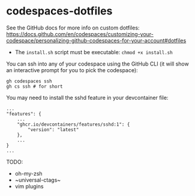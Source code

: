 # codespaces-dotfiles

See the GitHub docs for more info on custom dotfiles: https://docs.github.com/en/codespaces/customizing-your-codespace/personalizing-github-codespaces-for-your-account#dotfiles

* The `install.sh` script must be executable: `chmod +x install.sh`

You can ssh into any of your codespace using the GitHub CLI (it will show an interactive prompt for you to pick the codespace):

```
gh codespaces ssh
gh cs ssh # for short
```

You may need to install the sshd feature in your devcontainer file:

```
...
"features": {
    ...
    "ghcr.io/devcontainers/features/sshd:1": {
        "version": "latest"
    },
    ...
}
...
```

TODO:
* oh-my-zsh
* ~universal-ctags~
* vim plugins
